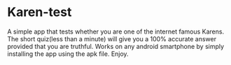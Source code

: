 # Karen-test

A simple app that tests whether you are one of the internet famous Karens. The short quiz(less than a minute) will give you a 100% accurate answer provided that you are truthful. Works on any android smartphone by simply installing the app using the apk file. Enjoy.
